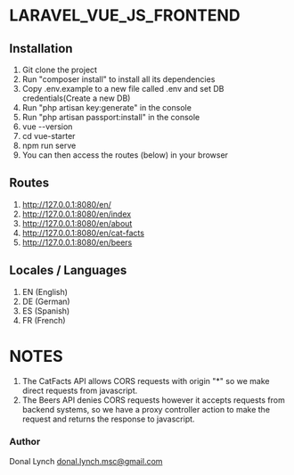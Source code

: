 # LARAVEL_VUE_JS_FRONTEND

## Installation
1. Git clone the project
2. Run "composer install" to install all its dependencies
3. Copy .env.example to a new file called .env and set DB credentials(Create a new DB)
4. Run "php artisan key:generate" in the console
5. Run "php artisan passport:install" in the console
6. vue --version
7. cd vue-starter
8. npm run serve
9. You can then access the routes (below) in your browser

## Routes
1. http://127.0.0.1:8080/en/
2. http://127.0.0.1:8080/en/index
3. http://127.0.0.1:8080/en/about
4. http://127.0.0.1:8080/en/cat-facts
5. http://127.0.0.1:8080/en/beers

## Locales / Languages
1. EN (English)
2. DE (German)
3. ES (Spanish)
4. FR (French)

# NOTES
1. The CatFacts API allows CORS requests with origin "*" so we make direct requests from javascript.
2. The Beers API denies CORS requests however it accepts requests from backend systems, so we have a proxy controller action to make the request and returns the response to javascript.

### Author
Donal Lynch donal.lynch.msc@gmail.com